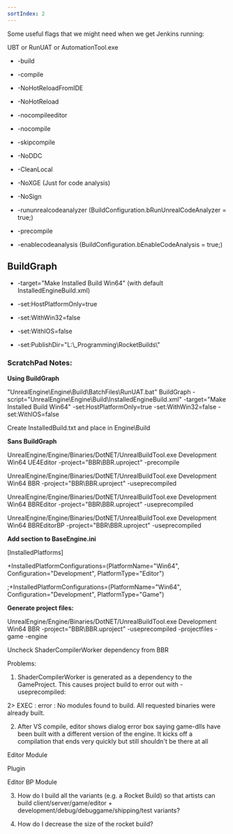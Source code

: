 ```yaml
---
sortIndex: 2
---
```


Some useful flags that we might need when we get Jenkins running:

UBT or RunUAT or AutomationTool.exe

- \-build

- \-compile

- \-NoHotReloadFromIDE

- \-NoHotReload

- \-nocompileeditor

- \-nocompile

- \-skipcompile

- \-NoDDC

- \-CleanLocal

- \-NoXGE (Just for code analysis)

- \-NoSign

- \-rununrealcodeanalyzer (BuildConfiguration.bRunUnrealCodeAnalyzer = true;)

- \-precompile

- \-enablecodeanalysis (BuildConfiguration.bEnableCodeAnalysis = true;)

## BuildGraph

- \-target="Make Installed Build Win64" (with default InstalledEngineBuild.xml)

- \-set:HostPlatformOnly=true

- \-set:WithWin32=false

- \-set:WithIOS=false

- \-set:PublishDir="L:\\\_Programming\\RocketBuilds\\"

### ScratchPad Notes:

**Using BuildGraph**

"UnrealEngine\\Engine\\Build\\BatchFiles\\RunUAT.bat" BuildGraph -script="UnrealEngine\\Engine\\Build\\InstalledEngineBuild.xml" -target="Make Installed Build Win64" -set:HostPlatformOnly=true -set:WithWin32=false -set:WithIOS=false

Create InstalledBuild.txt and place in Engine\\Build

**Sans BuildGraph**

UnrealEngine/Engine/Binaries/DotNET/UnrealBuildTool.exe Development Win64 UE4Editor -project="BBR\\BBR.uproject" -precompile

UnrealEngine/Engine/Binaries/DotNET/UnrealBuildTool.exe Development Win64 BBR -project="BBR\\BBR.uproject" -useprecompiled

UnrealEngine/Engine/Binaries/DotNET/UnrealBuildTool.exe Development Win64 BBREditor -project="BBR\\BBR.uproject" -useprecompiled

UnrealEngine/Engine/Binaries/DotNET/UnrealBuildTool.exe Development Win64 BBREditorBP -project="BBR\\BBR.uproject" -useprecompiled

**Add section to BaseEngine.ini**

\[InstalledPlatforms]

\+InstalledPlatformConfigurations=(PlatformName="Win64", Configuration="Development", PlatformType="Editor")

;+InstalledPlatformConfigurations=(PlatformName="Win64", Configuration="Development", PlatformType="Game")

**Generate project files:**

UnrealEngine/Engine/Binaries/DotNET/UnrealBuildTool.exe Development Win64 BBR -project="BBR\\BBR.uproject" -useprecompiled -projectfiles -game -engine

Uncheck ShaderCompilerWorker dependency from BBR

Problems:

1. ShaderCompilerWorker is generated as a dependency to the GameProject. This causes project build to error out with -useprecompiled:

2> EXEC : error : No modules found to build. All requested binaries were already built.

2. After VS compile, editor shows dialog error box saying game-dlls have been built with a different version of the engine. It kicks off a compilation that ends very quickly but still shouldn't be there at all

Editor Module

Plugin

Editor BP Module

3. How do I build all the variants (e.g. a Rocket Build) so that artists can build client/server/game/editor + development/debug/debuggame/shipping/test variants?

3. How do I decrease the size of the rocket build?
